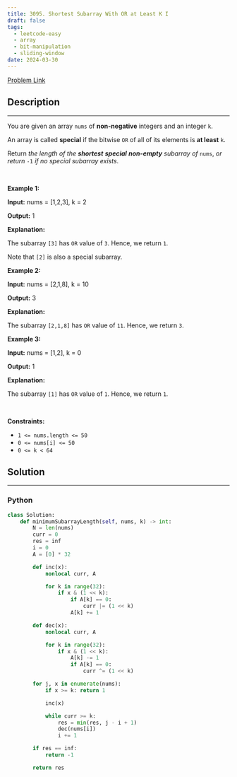 ```yaml
---
title: 3095. Shortest Subarray With OR at Least K I
draft: false
tags: 
  - leetcode-easy
  - array
  - bit-manipulation
  - sliding-window
date: 2024-03-30
---
```


[Problem Link](https://leetcode.com/problems/shortest-subarray-with-or-at-least-k-i/)

## Description

---
<p>You are given an array <code>nums</code> of <strong>non-negative</strong> integers and an integer <code>k</code>.</p>

<p>An array is called <strong>special</strong> if the bitwise <code>OR</code> of all of its elements is <strong>at least</strong> <code>k</code>.</p>

<p>Return <em>the length of the <strong>shortest</strong> <strong>special</strong> <strong>non-empty</strong> <span data-keyword="subarray-nonempty">subarray</span> of</em> <code>nums</code>, <em>or return</em> <code>-1</code> <em>if no special subarray exists</em>.</p>

<p>&nbsp;</p>
<p><strong class="example">Example 1:</strong></p>

<div class="example-block">
<p><strong>Input:</strong> <span class="example-io">nums = [1,2,3], k = 2</span></p>

<p><strong>Output:</strong> <span class="example-io">1</span></p>

<p><strong>Explanation:</strong></p>

<p>The subarray <code>[3]</code> has <code>OR</code> value of <code>3</code>. Hence, we return <code>1</code>.</p>

<p>Note that <code>[2]</code> is also a special subarray.</p>
</div>

<p><strong class="example">Example 2:</strong></p>

<div class="example-block">
<p><strong>Input:</strong> <span class="example-io">nums = [2,1,8], k = 10</span></p>

<p><strong>Output:</strong> <span class="example-io">3</span></p>

<p><strong>Explanation:</strong></p>

<p>The subarray <code>[2,1,8]</code> has <code>OR</code> value of <code>11</code>. Hence, we return <code>3</code>.</p>
</div>

<p><strong class="example">Example 3:</strong></p>

<div class="example-block">
<p><strong>Input:</strong> <span class="example-io">nums = [1,2], k = 0</span></p>

<p><strong>Output:</strong> <span class="example-io">1</span></p>

<p><strong>Explanation:</strong></p>

<p>The subarray <code>[1]</code> has <code>OR</code> value of <code>1</code>. Hence, we return <code>1</code>.</p>
</div>

<p>&nbsp;</p>
<p><strong>Constraints:</strong></p>

<ul>
	<li><code>1 &lt;= nums.length &lt;= 50</code></li>
	<li><code>0 &lt;= nums[i] &lt;= 50</code></li>
	<li><code>0 &lt;= k &lt; 64</code></li>
</ul>


## Solution

---
### Python
``` py title='shortest-subarray-with-or-at-least-k-i'
class Solution:
    def minimumSubarrayLength(self, nums, k) -> int:
        N = len(nums)
        curr = 0
        res = inf
        i = 0
        A = [0] * 32

        def inc(x):
            nonlocal curr, A

            for k in range(32):
                if x & (1 << k):
                    if A[k] == 0:
                        curr |= (1 << k)
                    A[k] += 1

        def dec(x):
            nonlocal curr, A

            for k in range(32):
                if x & (1 << k):
                    A[k] -= 1
                    if A[k] == 0:
                        curr ^= (1 << k)

        for j, x in enumerate(nums):
            if x >= k: return 1

            inc(x)

            while curr >= k:
                res = min(res, j - i + 1)
                dec(nums[i])
                i += 1

        if res == inf:
            return -1

        return res

```


